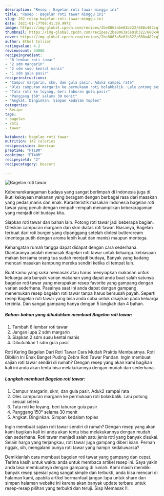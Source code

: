 ```yaml
---
description: "Resep : Bagelan roti tawar minggu ini"
title: "Resep : Bagelan roti tawar minggu ini"
slug: 202-resep-bagelan-roti-tawar-minggu-ini
date: 2021-01-17T06:41:59.997Z
image: https://img-global.cpcdn.com/recipes/2be8063a5e01b322/680x482cq70/bagelan-roti-tawar-foto-resep-utama.jpg
thumbnail: https://img-global.cpcdn.com/recipes/2be8063a5e01b322/680x482cq70/bagelan-roti-tawar-foto-resep-utama.jpg
cover: https://img-global.cpcdn.com/recipes/2be8063a5e01b322/680x482cq70/bagelan-roti-tawar-foto-resep-utama.jpg
author: Ethel Collier
ratingvalue: 4.2
reviewcount: 34886
recipeingredient:
- "6 lembar roti tawar"
- "2 sdm margarin"
- "2 sdm susu kental manis"
- "1 sdm gula pasir"
recipeinstructions:
- "Campur margarin, skm, dan gula pasir. Aduk2 sampai rata"
- "Oles campuran margarin ke permukaan roti bolakbalik. Lalu potong sesuai selera"
- "Tata roti ke loyang, beri taburan gula pasir"
- "Panggang 150° selama 30 menit"
- "Angkat. Dinginkan. Simpan kedalam toples"
categories:
- Recipe
tags:
- bagelan
- roti
- tawar

katakunci: bagelan roti tawar 
nutrition: 142 calories
recipecuisine: American
preptime: "PT19M"
cooktime: "PT48M"
recipeyield: "2"
recipecategory: Dessert

---
```



![Bagelan roti tawar](https://img-global.cpcdn.com/recipes/2be8063a5e01b322/680x482cq70/bagelan-roti-tawar-foto-resep-utama.jpg)

Kebenarekaragaman budaya yang sangat berlimpah di Indonesia juga di ikuti kekayaan makanan yang beragam dengan berbagai rasa dari masakan yang pedas,manis dan enak. Karasteristik masakan Indonesia bagelan roti tawar yang penuh dengan rempah-rempah menampilkan keberaragaman yang menjadi ciri budaya kita.


Siapkan roti tawar dan bahan lain. Potong roti tawar jadi beberapa bagian. Oleskan campuran margarin dan skm diatas roti tawar. Biasanya, Bagelan terbuat dari roti burger yang dipanggang setelah diolesi buttercream (mentega putih dengan aroma lebih kuat dan manis) maupun mentega.

Kehangatan rumah tangga dapat didapat dengan cara sederhana. Diantaranya adalah memasak Bagelan roti tawar untuk keluarga. kebiasaan makan bersama orang tua sudah menjadi budaya, Banyak yang kadang mencari masakan kampung mereka sendiri ketika di tempat lain.

Buat kamu yang suka memasak atau harus menyiapkan makanan untuk keluarga ada banyak varian makanan yang dapat anda buat salah satunya bagelan roti tawar yang merupakan resep favorite yang gampang dengan varian sederhana. Pasalnya saat ini anda dapat dengan gampang menemukan resep bagelan roti tawar tanpa harus bersusah payah.
Seperti resep Bagelan roti tawar yang bisa anda coba untuk disajikan pada keluarga tercinta. Dan sangat gampang hanya dengan 5 langkah dan 4 bahan.


<!--inarticleads1-->

##### Bahan-bahan yang dibutuhkan membuat Bagelan roti tawar:

1. Tambah 6 lembar roti tawar
1. Jangan lupa 2 sdm margarin
1. Siapkan 2 sdm susu kental manis
1. Dibutuhkan 1 sdm gula pasir


Roti Kering Bagelan Dari Roti Tawar Cara Mudah Praktis Membuatnya. Roti Dibikin Ini Enak Banget Puding Zebra Roti Tawar Pandan. Ingin membuat sajian roti tawar sendiri di rumah? Dengan resep yang akan kami bagikan kali ini anda akan tentu bisa melakukannya dengan mudah dan sederhana. 

<!--inarticleads2-->

##### Langkah membuat  Bagelan roti tawar:

1. Campur margarin, skm, dan gula pasir. Aduk2 sampai rata
1. Oles campuran margarin ke permukaan roti bolakbalik. Lalu potong sesuai selera
1. Tata roti ke loyang, beri taburan gula pasir
1. Panggang 150° selama 30 menit
1. Angkat. Dinginkan. Simpan kedalam toples


Ingin membuat sajian roti tawar sendiri di rumah? Dengan resep yang akan kami bagikan kali ini anda akan tentu bisa melakukannya dengan mudah dan sederhana. Roti tawar menjadi salah satu jenis roti yang banyak disukai. Selain harga yang terjangkau, roti tawar juga gampang diberi isian. Pernah nggak, sih, mengalami punya roti tawar yang hampir kedaluwarsa? 

Demikianlah cara membuat bagelan roti tawar yang gampang dan cepat. Terima kasih untuk waktu anda untuk membaca artikel resep ini. Saya yakin anda bisa membuatnya dengan gampang di rumah. Kami masih memiliki banyak resep spesial yang sangat simple dan terbukti, anda bisa mencari di halaman kami, apabila artikel bermanfaat jangan lupa untuk share dan simpan halaman website ini karena akan banyak update terbaru untuk resep-resep pilihan yang terbukti dan teruji. Siap Memasak !!. 
